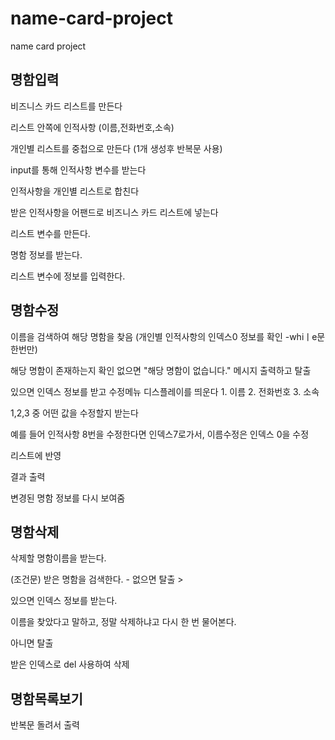 # name-card-project
name card project

## 명함입력

비즈니스 카드 리스트를 만든다 

리스트 안쪽에 인적사항 (이름,전화번호,소속)

개인별 리스트를 중첩으로 만든다 (1개 생성후 반복문 사용)

input를 통해 인적사항 변수를 받는다

인적사항을 개인별 리스트로 합친다

받은 인적사항을 어팬드로 비즈니스 카드 리스트에 넣는다 

리스트 변수를 만든다.

명함 정보를 받는다.

리스트 변수에 정보를 입력한다.

## 명함수정
이름을 검색하여 해당 명함을 찾음 (개인별 인적사항의 인덱스0 정보를 확인 -whiㅣe문 한번만)

해당 명함이 존재하는지 확인 없으면 "해당 명함이 없습니다." 메시지 출력하고 탈출 

있으면 인덱스 정보를 받고 수정메뉴 디스플레이를 띄운다 1. 이름 2. 전화번호 3. 소속

1,2,3 중 어떤 값을 수정할지 받는다

예를 들어 인적사항 8번을 수정한다면 인덱스7로가서, 이름수정은 인덱스 0을 수정 

리스트에 반영

결과 출력

변경된 명함 정보를 다시 보여줌


## 명함삭제

삭제할 명함이름을 받는다.

(조건문) 받은 명함을 검색한다. - 없으면 탈출 >

있으면 인덱스 정보를 받는다. 

이름을 찾았다고 말하고, 정말 삭제하냐고 다시 한 번 물어본다.

아니면 탈출

받은 인덱스로 del 사용하여 삭제

## 명함목록보기

반복문 돌려서 출력
